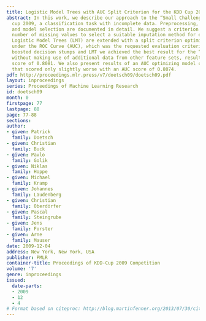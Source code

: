 ```yaml
---
title: Logistic Model Trees with AUC Split Criterion for the KDD Cup 2009 Small Challenge
abstract: In this work, we describe our approach to the “Small Challenge” of the KDD
  cup 2009, a classification task with incomplete data. Preprocessing, feature extraction
  and model selection are documented in detail. We suggest a criterion based on the
  number of missing values to select a suitable imputation method for each feature.
  Logistic Model Trees (LMT) are extended with a split criterion optimizing the Area
  under the ROC Curve (AUC), which was the requested evaluation criterion. By stacking
  boosted decision stumps and LMT we achieved the best result for the “Small Challenge”
  without making use of additional data from other feature sets, resulting in an AUC
  score of 0.8081. We also present results of an AUC optimizing model combination
  that scored only slightly worse with an AUC score of 0.8074.
pdf: http://proceedings.mlr.press/v7/doetsch09/doetsch09.pdf
layout: inproceedings
series: Proceedings of Machine Learning Research
id: doetsch09
month: 0
firstpage: 77
lastpage: 88
page: 77-88
sections: 
author:
- given: Patrick
  family: Doetsch
- given: Christian
  family: Buck
- given: Pavlo
  family: Golik
- given: Niklas
  family: Hoppe
- given: Michael
  family: Kramp
- given: Johannes
  family: Laudenberg
- given: Christian
  family: Oberdörfer
- given: Pascal
  family: Steingrube
- given: Jens
  family: Forster
- given: Arne
  family: Mauser
date: 2009-12-04
address: New York, New York, USA
publisher: PMLR
container-title: Proceedings of KDD-Cup 2009 Competition
volume: '7'
genre: inproceedings
issued:
  date-parts:
  - 2009
  - 12
  - 4
# Format based on citeproc: http://blog.martinfenner.org/2013/07/30/citeproc-yaml-for-bibliographies/
---
```

